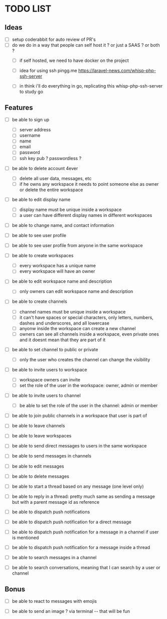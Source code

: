 # TODO LIST

## Ideas
- [ ] setup coderabbit for auto review of PR's
- [ ] do we do in a way that people can self host it ? or just a SAAS ? or both ?
    - [ ] if self hosted, we need to have docker on the project
    
    - [ ] idea for using ssh pingg.me
    https://laravel-news.com/whisp-php-ssh-server
    - [ ] in think i'll do everything in go, replicating this whisp-php-ssh-server to study go

## Features

- [ ] be able to sign up 
    - [ ] server address
    - [ ] username
    - [ ] name
    - [ ] email
    - [ ] password
    - [ ] ssh key pub ? passwordless ?
- [ ] be able to delete account 4ever
    - [ ] delete all user data, messages, etc
    - [ ] if he owns any workspace it needs to point someone else as owner or delete the entire workspace
- [ ] be able to edit display name
    - [ ] display name must be unique inside a workspace
    - [ ] a user can have different display names in different workspaces
- [ ] be able to change name, and contact information
- [ ] be able to see user profile
- [ ] be able to see user profile from anyone in the same workspace

- [ ] be able to create workspaces
    - [ ] every workspace has a unique name
    - [ ] every workspace will have an owner
- [ ] be able to edit workspace name and description
    - [ ] only owners can edit workspace name and description
- [ ] be able to create channels
    - [ ] channel names must be unique inside a workspace
    - [ ] it can't have spaces or special characters, only letters, numbers, dashes and underscores, and all lowercase
    - [ ] anyonw inside the workspace can create a new channel
    - [ ] owners can see all channels inside a workspace, even private ones and it doesnt mean that they are part of it
- [ ] be able to set channel to public or private
    - [ ] only the user who creates the channel can change the visibility
- [ ] be able to invite users to workspace
    - [ ] workspace owners can invite 
    - [ ] set the role of the user in the workspace: owner, admin or member
- [ ] be able to invite users to channel
    - [ ] be able to set the role of the user in the channel: admin or member
- [ ] be able to join public channels in a workspace that user is part of
- [ ] be able to leave channels
- [ ] be able to leave workspaces

- [ ] be able to send direct messages to users in the same workspace
- [ ] be able to send messages in channels
- [ ] be able to edit messages
- [ ] be able to delete messages

- [ ] be able to start a thread based on any message (one level only)
- [ ] be able to reply in a thread: pretty much same as sending a message but with a parent message id as reference

- [ ] be able to dispatch push notifications
- [ ] be able to dispatch push notification for a direct message
- [ ] be able to dispatch push notification for a message in a channel if user is mentioned
- [ ] be able to dispatch push notification for a message inside a thread

- [ ] be able to search messages in a channel
- [ ] be able to search conversations, meaning that I can search by a user or channel


## Bonus

- [ ] be able to react to messages with emojis
- [ ] be able to send an image ? via terminal -- that will be fun

